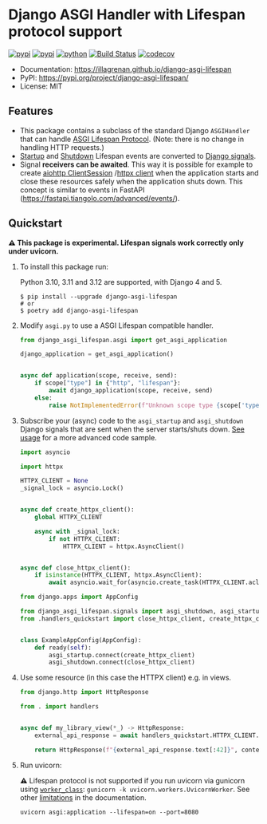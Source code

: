 # Django ASGI Handler with Lifespan protocol support

[![pypi](https://img.shields.io/badge/code%20style-black-000000.svg)](https://github.com/psf/black)
[![pypi](https://img.shields.io/pypi/v/django-asgi-lifespan.svg)](https://pypi.org/project/django-asgi-lifespan/)
[![python](https://img.shields.io/pypi/pyversions/django-asgi-lifespan.svg)](https://pypi.org/project/django-asgi-lifespan/)
[![Build Status](https://github.com/illagrenan/django-asgi-lifespan/actions/workflows/development.yml/badge.svg)](https://github.com/illagrenan/django-asgi-lifespan/actions/workflows/development.yml)
[![codecov](https://codecov.io/gh/illagrenan/django-asgi-lifespan/branch/main/graphs/badge.svg)](https://codecov.io/github/illagrenan/django-asgi-lifespan)

* Documentation: <https://illagrenan.github.io/django-asgi-lifespan>
* PyPI: <https://pypi.org/project/django-asgi-lifespan/>
* License: MIT
    
## Features

* This package contains a subclass of the standard Django `ASGIHandler` that can
  handle [ASGI Lifespan Protocol](https://asgi.readthedocs.io/en/latest/specs/lifespan.html). (Note: there is no change in handling HTTP requests.)
* [Startup](https://asgi.readthedocs.io/en/latest/specs/lifespan.html#startup-receive-event)
  and [Shutdown](https://asgi.readthedocs.io/en/latest/specs/lifespan.html#shutdown-receive-event) Lifespan events are
  converted to [Django signals](https://docs.djangoproject.com/en/4.0/topics/signals/).
* Signal **receivers can be awaited**. This way it is possible for example to
  create [aiohttp ClientSession](https://docs.aiohttp.org/en/stable/client_reference.html)
  /[httpx client](https://www.python-httpx.org/async/) when the application starts and close these resources safely when
  the application shuts down. This concept is similar to events in
  FastAPI (<https://fastapi.tiangolo.com/advanced/events/>).

## Quickstart

**:warning: This package is experimental. Lifespan signals work correctly only under uvicorn.**

1. To install this package run: 

   Python 3.10, 3.11 and 3.12 are supported, with Django 4 and 5.

    ``` console
    $ pip install --upgrade django-asgi-lifespan
    # or
    $ poetry add django-asgi-lifespan
    ```

2. Modify `asgi.py` to use a ASGI Lifespan compatible handler.

    ``` py title="asgi.py"
    from django_asgi_lifespan.asgi import get_asgi_application
    
    django_application = get_asgi_application()
    
    
    async def application(scope, receive, send):
        if scope["type"] in {"http", "lifespan"}:
            await django_application(scope, receive, send)
        else:
            raise NotImplementedError(f"Unknown scope type {scope['type']}")
    ```

3. Subscribe your (async) code to the `asgi_startup` and `asgi_shutdown` Django signals that are sent when the server starts/shuts down. [See usage](https://illagrenan.github.io/django-asgi-lifespan/usage/) for a more advanced code sample.

    ``` py title="handlers.py" 
    import asyncio
    
    import httpx
    
    HTTPX_CLIENT = None
    _signal_lock = asyncio.Lock()
    
    
    async def create_httpx_client():
        global HTTPX_CLIENT
    
        async with _signal_lock:
            if not HTTPX_CLIENT:
                HTTPX_CLIENT = httpx.AsyncClient()
    
    
    async def close_httpx_client():
        if isinstance(HTTPX_CLIENT, httpx.AsyncClient):
            await asyncio.wait_for(asyncio.create_task(HTTPX_CLIENT.aclose()), timeout=5.0)
 
    ```

    ``` py title="apps.py" 
    from django.apps import AppConfig

    from django_asgi_lifespan.signals import asgi_shutdown, asgi_startup
    from .handlers_quickstart import close_httpx_client, create_httpx_client
    
    
    class ExampleAppConfig(AppConfig):
        def ready(self):
            asgi_startup.connect(create_httpx_client)
            asgi_shutdown.connect(close_httpx_client)
    ```

4. Use some resource (in this case the HTTPX client) e.g. in views.

    ``` py title="views.py" 
    from django.http import HttpResponse

    from . import handlers
    
    
    async def my_library_view(*_) -> HttpResponse:
        external_api_response = await handlers_quickstart.HTTPX_CLIENT.get("https://www.example.com/")
    
        return HttpResponse(f"{external_api_response.text[:42]}", content_type="text/plain")

    ```

5. Run uvicorn:

   :warning: Lifespan protocol is not supported if you run uvicorn via gunicorn using [`worker_class`](https://docs.gunicorn.org/en/stable/settings.html#worker-class): `gunicorn -k uvicorn.workers.UvicornWorker`. See
   other [limitations](https://illagrenan.github.io/django-asgi-lifespan/limitations/) in the documentation.

    ``` console 
    uvicorn asgi:application --lifespan=on --port=8080
    ```
